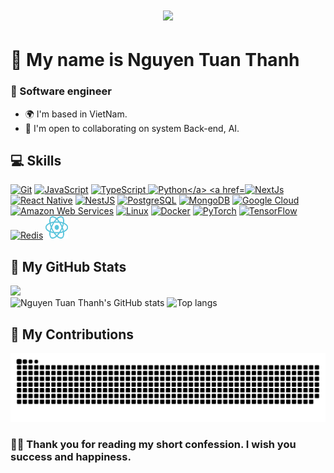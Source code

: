 <h1 align="center">
    <img src="https://readme-typing-svg.herokuapp.com/?font=Righteous&size=35&center=true&vCenter=true&width=500&height=70&duration=4000&lines=Hi+There!+👋;" />
</h1>

# 🚀 My name is Nguyen Tuan Thanh

### 💫 Software engineer

- 🌍 I'm based in VietNam.
- 🤝 I'm open to collaborating on system Back-end, AI.

<h2> 💻 Skills </h2>
<p align="left">
    <a href="https://git-scm.com/" target="_blank" rel="noreferrer"><img src="https://raw.githubusercontent.com/danielcranney/readme-generator/main/public/icons/skills/git-colored.svg" width="36" height="36" alt="Git" /></a>
    <a href="https://developer.mozilla.org/en-US/docs/Web/JavaScript" target="_blank" rel="noreferrer"><img src="https://raw.githubusercontent.com/danielcranney/readme-generator/main/public/icons/skills/javascript-colored.svg" width="36" height="36" alt="JavaScript" /></a>
    <a href="https://www.typescriptlang.org/" target="_blank" rel="noreferrer"><img src="https://raw.githubusercontent.com/danielcranney/readme-generator/main/public/icons/skills/typescript-colored.svg" width="36" height="36" alt="TypeScript" /</a>
    <a href="https://www.python.org/" target="_blank" rel="noreferrer"><img src="https://raw.githubusercontent.com/danielcranney/readme-generator/main/public/icons/skills/python-colored.svg" width="36" height="36" alt="Python</a>
    <a href="https://nextjs.org/docs" target="_blank" rel="noreferrer"><img src="https://raw.githubusercontent.com/danielcranney/readme-generator/main/public/icons/skills/nextjs-colored.svg" width="36" height="36" alt="NextJs" /></a>
    <a href="https://reactnative.dev/" target="_blank" rel="noreferrer"><img src="https://reactnative.dev/img/header_logo.svg" width="36" height="36" alt="React Native" /></a>
    <a href="https://docs.nestjs.com/" target="_blank" rel="noreferrer"><img src="https://raw.githubusercontent.com/danielcranney/readme-generator/main/public/icons/skills/nestjs-colored.svg" width="36" height="36" alt="NestJS" /></a>
    <a href="https://www.postgresql.org/" target="_blank" rel="noreferrer"><img src="https://raw.githubusercontent.com/danielcranney/readme-generator/main/public/icons/skills/postgresql-colored.svg" width="36" height="36" alt="PostgreSQL" /></a>
    <a href="https://www.mongodb.com/" target="_blank" rel="noreferrer"><img src="https://raw.githubusercontent.com/danielcranney/readme-generator/main/public/icons/skills/mongodb-colored.svg" width="36" height="36" alt="MongoDB" /></a>
    <a href="https://cloud.google.com/" target="_blank" rel="noreferrer"><img src="https://raw.githubusercontent.com/danielcranney/readme-generator/main/public/icons/skills/googlecloud-colored.svg" width="36" height="36" alt="Google Cloud" /></a>
    <a href="https://aws.amazon.com" target="_blank" rel="noreferrer"><img src="https://raw.githubusercontent.com/danielcranney/readme-generator/main/public/icons/skills/aws-colored.svg" width="36" height="36" alt="Amazon Web Services" /></a>
    <a href="https://www.linux.org" target="_blank" rel="noreferrer"><img src="https://raw.githubusercontent.com/danielcranney/readme-generator/main/public/icons/skills/linux-colored.svg" width="36" height="36" alt="Linux" /></a>
    <a href="https://www.docker.com/" target="_blank" rel="noreferrer"><img src="https://raw.githubusercontent.com/danielcranney/readme-generator/main/public/icons/skills/docker-colored.svg" width="36" height="36" alt="Docker" /></a>
    <a href="https://pytorch.org/" target="_blank" rel="noreferrer"><img src="https://raw.githubusercontent.com/danielcranney/readme-generator/main/public/icons/skills/pytorch-colored.svg" width="36" height="36" alt="PyTorch" /></a>
    <a href="https://www.tensorflow.org/" target="_blank" rel="noreferrer"><img src="https://raw.githubusercontent.com/danielcranney/readme-generator/main/public/icons/skills/tensorflow-colored.svg" width="36" height="36" alt="TensorFlow" /></a>
    <a href="https://redis.io/" target="_blank" rel="noreferrer"><img src="https://redis.io/wp-content/uploads/2024/04/Logotype.svg?auto=webp&quality=85,75&width=120" width="36" height="36" alt="Redis" /></a>
    <a href="https://react.dev/" target="_blank" rel="noreferrer"><img src="docs/images/logo_dark.svg" width="36" height="36" alt="React" /></a>

</p>

<h2> 🤗 My GitHub Stats </h2>
<img src="http://github-profile-summary-cards.vercel.app/api/cards/profile-details?username=ntthanh2603&theme=default" />
<div >
  <img alt="Nguyen Tuan Thanh's GitHub stats" src="https://github-readme-stats.vercel.app/api?username=ntthanh2603&show_icons=true&theme=transparent"/>
  <img alt="Top langs" src="https://github-readme-stats.vercel.app/api/top-langs/?username=ntthanh2603&layout=compact&&langs_count=8"/>
</div>

<h2> 💖 My Contributions </h2>
<div >
  <img alt="snake eating my contributions" src="https://raw.githubusercontent.com/ntthanh2603/ntthanh2603/output/github-contribution-grid-snake.svg" />
</div>

### 🙋‍♂️ Thank you for reading my short confession. I wish you success and happiness.
